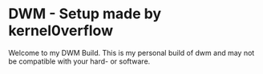 # DWM - Setup made by kernel0verflow
Welcome to my DWM Build. This is my personal build of dwm and may not be compatible with your hard- or software.


